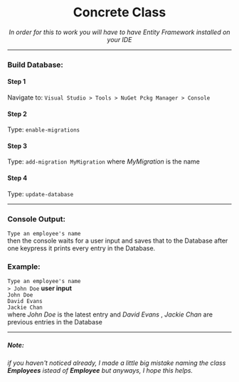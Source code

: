 <div align='center'>
 

# Concrete Class
<i>In order for this to work you will have to have Entity Framework installed on your IDE</i>

</div>

<hr/>

### Build Database:
#### Step 1
Navigate to: ```Visual Studio > Tools > NuGet Pckg Manager > Console```
#### Step 2
Type: ```enable-migrations```
#### Step 3
Type: ```add-migration MyMigration``` where <i>MyMigration</i> is the name
#### Step 4
Type: ```update-database```

<hr/>

### Console Output:
```Type an employee's name``` <br />
then the console waits for a user input and saves that to the Database
after one keypress it prints every entry in the Database.
### Example:
```Type an employee's name``` <br/>
```> John Doe``` <b>user input</b> <br/>
``` John Doe ``` <br/>
```David Evans``` <br/>
```Jackie Chan ``` <br/>
where <i>John Doe</i> is the latest entry and <i>David Evans</i> , <i>Jackie Chan</i> are previous entries in the Database

<hr />

##### Note:
<i>if you haven't noticed already, I made a little big mistake naming the class <b>Employees</b> istead of <b>Employee</b> but anyways, I hope this helps.</i>
